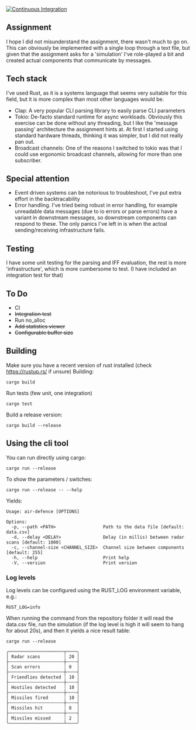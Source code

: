 [![Continuous Integration](https://github.com/flyaruu/air-defence/actions/workflows/build.yml/badge.svg)](https://github.com/flyaruu/air-defence/actions/workflows/build.yml)

## Assignment
I hope I did not misunderstand the assignment, there wasn't much to go on. This can obviously be implemented with a single loop through a text file, but given that the assignment asks for a 'simulation' I've role-played a bit and created actual components that communicate by messages.


## Tech stack
I've used Rust, as it is a systems language that seems very suitable for this field, but it is more complex than most other languages would be.

- Clap: A very popular CLI parsing library to easily parse CLI parameters
- Tokio: De-facto standard runtime for async workloads. Obviously this exercise can be done without any threading, but I like the 'message passing' architecture the assignment hints at. At first I started using standard hardware threads, thinking it was simpler, but I did not really pan out.
- Broadcast channels: One of the reasons I switched to tokio was that I could use ergonomic broadcast channels, allowing for more than one subscriber.

## Special attention
- Event driven systems can be notorious to troubleshoot, I've put extra effort in the backtracability
- Error handling. I've tried being robust in error handling, for example unreadable data messages (due to io errors or parse errors) have a variant in downstream messages, so downstream components can respond to these. The only panics I've left in is when the actoal sending/receiving infrastructure fails.


## Testing
I have some unit testing for the parsing and IFF evaluation, the rest is more 'infrastructure', which is more cumbersome to test. (I have included an integration test for that)

## To Do
- CI
- ~~Integration test~~
- Run no_alloc
- ~~Add statistics viewer~~
- ~~Configurable buffer size~~

## Building
Make sure you have a recent version of rust installed (check https://rustup.rs/ if unsure)
Building:
```
cargo build
```

Run tests (few unit, one integration)
```
cargo test
```

Build a release version:
```
cargo build --release
```

## Using the cli tool
You can run directly using cargo:
```
cargo run --release
```
To show the parameters / switches:
```
cargo run --release -- --help
```
Yields:
```
Usage: air-defence [OPTIONS]

Options:
  -p, --path <PATH>                  Path to the data file [default: data.csv]
  -d, --delay <DELAY>                Delay (in millis) between radar scans [default: 1000]
  -c, --channel-size <CHANNEL_SIZE>  Channel size between components [default: 255]
  -h, --help                         Print help
  -V, --version                      Print version
```

### Log levels
Log levels can be configured using the RUST_LOG environment variable, e.g.:
```
RUST_LOG=info
```
When running the command from the repository folder it will read the data.csv file, run the simulation (if the log level is high it will seem to hang for about 20s), and then it yields a nice result table:
```
cargo run --release
```

```
╭─────────────────────┬────╮
│ Radar scans         ┆ 20 │
├╌╌╌╌╌╌╌╌╌╌╌╌╌╌╌╌╌╌╌╌╌┼╌╌╌╌┤
│ Scan errors         ┆ 0  │
├╌╌╌╌╌╌╌╌╌╌╌╌╌╌╌╌╌╌╌╌╌┼╌╌╌╌┤
│ Friendlies detected ┆ 10 │
├╌╌╌╌╌╌╌╌╌╌╌╌╌╌╌╌╌╌╌╌╌┼╌╌╌╌┤
│ Hostiles detected   ┆ 10 │
├╌╌╌╌╌╌╌╌╌╌╌╌╌╌╌╌╌╌╌╌╌┼╌╌╌╌┤
│ Missiles fired      ┆ 10 │
├╌╌╌╌╌╌╌╌╌╌╌╌╌╌╌╌╌╌╌╌╌┼╌╌╌╌┤
│ Missiles hit        ┆ 8  │
├╌╌╌╌╌╌╌╌╌╌╌╌╌╌╌╌╌╌╌╌╌┼╌╌╌╌┤
│ Missiles missed     ┆ 2  │
╰─────────────────────┴────╯
```
